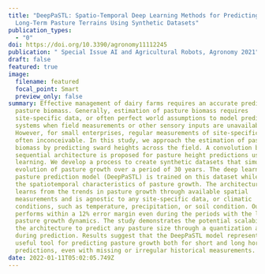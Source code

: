 ```yaml
---
title: "DeepPaSTL: Spatio-Temporal Deep Learning Methods for Predicting
  Long-Term Pasture Terrains Using Synthetic Datasets"
publication_types:
  - "0"
doi: https://doi.org/10.3390/agronomy11112245
publication: " Special Issue AI and Agricultural Robots, Agronomy 2021"
draft: false
featured: true
image:
  filename: featured
  focal_point: Smart
  preview_only: false
summary: Effective management of dairy farms requires an accurate prediction of
  pasture biomass. Generally, estimation of pasture biomass requires
  site-specific data, or often perfect world assumptions to model prediction
  systems when field measurements or other sensory inputs are unavailable.
  However, for small enterprises, regular measurements of site-specific data are
  often inconceivable. In this study, we approach the estimation of pasture
  biomass by predicting sward heights across the field. A convolution based
  sequential architecture is proposed for pasture height predictions using deep
  learning. We develop a process to create synthetic datasets that simulate the
  evolution of pasture growth over a period of 30 years. The deep learning based
  pasture prediction model (DeepPaSTL) is trained on this dataset while learning
  the spatiotemporal characteristics of pasture growth. The architecture purely
  learns from the trends in pasture growth through available spatial
  measurements and is agnostic to any site-specific data, or climatic
  conditions, such as temperature, precipitation, or soil condition. Our model
  performs within a 12% error margin even during the periods with the largest
  pasture growth dynamics. The study demonstrates the potential scalability of
  the architecture to predict any pasture size through a quantization approach
  during prediction. Results suggest that the DeepPaSTL model represents a
  useful tool for predicting pasture growth both for short and long horizon
  predictions, even with missing or irregular historical measurements.
date: 2022-01-11T05:02:05.749Z
---
```

